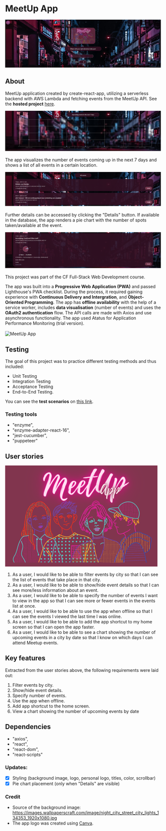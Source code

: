 # MeetUp App

![MeetUp App](src/img/meetupL.PNG)

## About
MeetUp application created by create-react-app, utilizing a serverless backend with AWS Lambda and fetching events from the MeetUp API. See the **hosted project** [here](https://lillapulay.github.io/meetup/). <br />

![data visualization](src/img/meetupL2.PNG)<br /><br />
The app visualizes the number of events coming up in the next 7 days and shows a list of all events in a certain location. <br>


![MeetUp App](src/img/meetupL3.PNG)<br /><br />
Further details can be accessed by clicking the "Details" button. If available in the database, the app renders a pie chart with the number of spots taken/available at the event. 


![MeetUp App](src/img/meetupL4.PNG)<br /><br />
This project was part of the CF Full-Stack Web Development course. 

The app was built into a **Progressive Web Application (PWA)** and passed Lighthouse's PWA checklist. During the process, it required gaining experience with **Continuous Delivery and Intergration**, and **Object-Oriented Programming**. The app has **offline availability** with the help of a service worker, includes **data visualisation** (number of events) and uses the **OAuth2 authentication** flow. The API calls are made with Axios and use asynchronous functionality. The app used Atatus for Application Performance Monitoring (trial version).<br /><br />
![MeetUp App](src/img/meetupmobile.png)<br />

## Testing
The goal of this project was to practice different testing methods and thus included:
- Unit Testing
- Integration Testing
- Acceptance Testing
- End-to-End Testing.

You can see the **test scenarios** on [this link](https://lillapulay.dev/files/Test_Scenarios.pdf).

### Testing tools
- "enzyme",
- "enzyme-adapter-react-16",
- "jest-cucumber",
- "puppeteer"

## User stories

![MeetUp App](src/img/logotitle.png) <br />
1. As a user, I would like to be able to filter events by city so that I can see the list of events that take place in that city.
2. As a user, I would like to be able to show/hide event details so that I can see more/less information about an event.
3. As a user, I would like to be able to specify the number of events I want to view in the app so that I can see more or fewer events in the events list at once.
4. As a user, I would like to be able to use the app when offline so that I can see the events I viewed the last time I was online.
5. As a user, I would like to be able to add the app shortcut to my home screen so that I can open the app faster.
6. As a user, I would like to be able to see a chart showing the number of upcoming events in a city by date so that I know on which days I can attend Meetup events.

## Key features
Extracted from the user stories above, the following requirements were laid out:
1. Filter events by city.
2. Show/hide event details.
3. Specify number of events.
4. Use the app when offline.
5. Add app shortcut to the home screen.
6. View a chart showing the number of upcoming events by date

## Dependencies
- "axios",
- "react",
- "react-dom",
- "react-scripts"

### Updates:
- [x] Styling (background image, logo, personal logo, titles, color, scrollbar)
- [x] Pie chart placement (only when "Details" are visible)

### Credit
- Source of the background image: https://images.wallpaperscraft.com/image/night_city_street_city_lights_134353_1920x1080.jpg
- The app logo was created using [Canva](https://canva.com).
